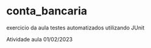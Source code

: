 # conta_bancaria
exercicio da aula testes automatizados utilizando JUnit

Atividade aula 01/02/2023
